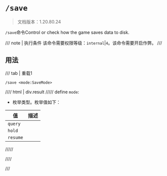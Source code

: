 # `/save`

> 文档版本：1.20.80.24

`/save`命令Control or check how the game saves data to disk.

/// note | 执行条件
该命令需要权限等级：`internal`|`4`。该命令需要开启作弊。
///

## 用法

/// tab | 重载1
```mcfunction
/save <mode:SaveMode>
```

//// html | div.result
///// define
`mode`: <!-- md:samp SaveMode -->

- 枚举类型。枚举值如下：

|值|描述|
|---|---|
|`query`||
|`hold`||
|`resume`||



/////

////

///
